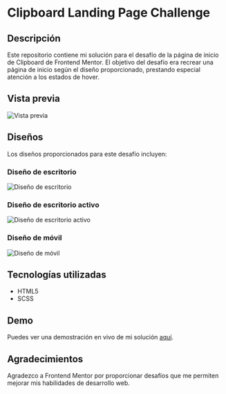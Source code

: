 # Clipboard Landing Page Challenge


## Descripción

Este repositorio contiene mi solución para el desafío de la página de inicio de Clipboard de Frontend Mentor. El objetivo del desafío era recrear una página de inicio según el diseño proporcionado, prestando especial atención a los estados de hover.

## Vista previa

![Vista previa](design/desktop-preview.jpg)

## Diseños

Los diseños proporcionados para este desafío incluyen:

### Diseño de escritorio

![Diseño de escritorio](design/desktop-design.jpg)


### Diseño de escritorio activo

![Diseño de escritorio activo](design/active-states.jpg)


### Diseño de móvil

![Diseño de móvil](design/mobile-design.jpg)


## Tecnologías utilizadas

- HTML5
- SCSS

## Demo

Puedes ver una demostración en vivo de mi solución [aquí](https://jonathanvargas0111.github.io/clipboard-landing-page-master/).

## Agradecimientos

Agradezco a Frontend Mentor por proporcionar desafíos que me permiten mejorar mis habilidades de desarrollo web.
